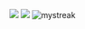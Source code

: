 ![](https://github.com/guyshoji/stats/blob/master/generated/overview.svg)
![](https://github.com/guyshoji/stats/blob/master/generated/languages.svg)
<img src="https://github-readme-streak-stats.herokuapp.com/?user=guyshoji&theme=dracula" alt="mystreak"/>
<br />
